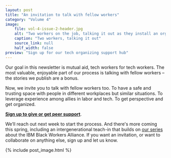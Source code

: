 ```yaml
---
layout: post
title: "An invitation to talk with fellow workers"
category: "Volume 4"
image:
    file: vol-4-issue-2-header.jpg
    alt: "Two workers on the job, talking it out as they install an organgle rooftop sign that says BIG"
    caption: "Two workers, talking it out"
    source_link: null
    half_width: false
preview: "Sign up for our tech organizing support hub"
---
```


Our goal in this newsletter is mutual aid, tech workers for tech workers. The most valuable, enjoyable part of our process is talking with fellow workers – the stories we publish are a bonus. 

Now, we invite you to talk with fellow workers too. To have a safe and trusting space with people in different workplaces but similar situations. To leverage experience among allies in labor and tech. To get perspective and get organized.

**[Sign up to give or get peer support](https://airtable.com/shra11xhyCiTOt7xZ)**. 

We’ll reach out next week to start the process. And there's more coming this spring, including an intergenerational teach-in that builds on [our series](https://news.techworkerscoalition.org/2021/06/19/issue-13/) about the IBM Black Workers Alliance. If you want an invitation, or want to collaborate on anything else, sign up and let us know.

<!-- DO NOT remove the excerpt tag -->
<!--excerpt-->
<!-- remaining content goes below here -->

<!-- DO NOT remove the header image -->
{% include post_image.html %}
